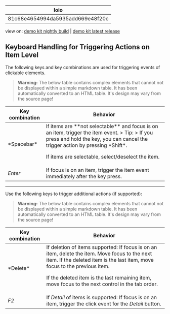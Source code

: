 <!-- loio81c68e4654994da5935add669e48f20c -->

| loio |
| -----|
| 81c68e4654994da5935add669e48f20c |

<div id="loio">

view on: [demo kit nightly build](https://openui5nightly.hana.ondemand.com/#/topic/81c68e4654994da5935add669e48f20c) | [demo kit latest release](https://openui5.hana.ondemand.com/#/topic/81c68e4654994da5935add669e48f20c)</div>

## Keyboard Handling for Triggering Actions on Item Level

The following keys and key combinations are used for triggering events of clickable elements.

 > **Warning:** The below table contains complex elements that cannot not be displayed within a simple markdown table. It has been automatically converted to an HTML table. It's design may vary from the source page!

<table>
	<thead>
		<tr>
			<th>Key combination</th>
			<th>Behavior</th>
		</tr>
	</thead>
	<tbody>
		<tr>
			<td>*Spacebar*</td>
			<td> If items are **not selectable** and focus is on an item, trigger the item event.
 > Tip:  
 > If you press and hold the key, you can cancel the trigger action by pressing *Shift*.

 If items are selectable, select/deselect the item.
			</td>
		</tr>
		<tr>
			<td>*Enter*</td>
			<td>If focus is on an item, trigger the item event immediately after the key press.</td>
		</tr>
	</tbody>
</table>

***

Use the following keys to trigger additional actions \(if supported\):

 > **Warning:** The below table contains complex elements that cannot not be displayed within a simple markdown table. It has been automatically converted to an HTML table. It's design may vary from the source page!

<table>
	<thead>
		<tr>
			<th>Key combination</th>
			<th>Behavior</th>
		</tr>
	</thead>
	<tbody>
		<tr>
			<td>*Delete*</td>
			<td>If deletion of items supported: If focus is on an item, delete the item. Move focus to the next item.
 If the deleted item is the last item, move focus to the previous item.

 If the deleted item is the last remaining item, move focus to the next control in the tab order.
			</td>
		</tr>
		<tr>
			<td>*F2*</td>
			<td>If *Detail* of items is supported: If focus is on an item, trigger the click event for the *Detail* button.
			</td>
		</tr>
	</tbody>
</table>

